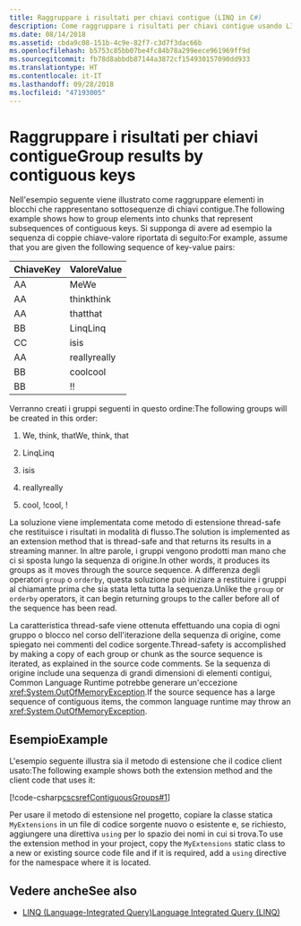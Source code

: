 ```yaml
---
title: Raggruppare i risultati per chiavi contigue (LINQ in C#)
description: Come raggruppare i risultati per chiavi contigue usando LINQ in C#.
ms.date: 08/14/2018
ms.assetid: cbda9c08-151b-4c9e-82f7-c3d7f3dac66b
ms.openlocfilehash: b5753c85bb07be4fc84b78a299eece961969ff9d
ms.sourcegitcommit: fb78d8abbdb87144a3872cf154930157090dd933
ms.translationtype: HT
ms.contentlocale: it-IT
ms.lasthandoff: 09/28/2018
ms.locfileid: "47193005"
---
```

# <a name="group-results-by-contiguous-keys"></a><span data-ttu-id="56b15-103">Raggruppare i risultati per chiavi contigue</span><span class="sxs-lookup"><span data-stu-id="56b15-103">Group results by contiguous keys</span></span>

<span data-ttu-id="56b15-104">Nell'esempio seguente viene illustrato come raggruppare elementi in blocchi che rappresentano sottosequenze di chiavi contigue.</span><span class="sxs-lookup"><span data-stu-id="56b15-104">The following example shows how to group elements into chunks that represent subsequences of contiguous keys.</span></span> <span data-ttu-id="56b15-105">Si supponga di avere ad esempio la sequenza di coppie chiave-valore riportata di seguito:</span><span class="sxs-lookup"><span data-stu-id="56b15-105">For example, assume that you are given the following sequence of key-value pairs:</span></span>

|<span data-ttu-id="56b15-106">Chiave</span><span class="sxs-lookup"><span data-stu-id="56b15-106">Key</span></span>|<span data-ttu-id="56b15-107">Valore</span><span class="sxs-lookup"><span data-stu-id="56b15-107">Value</span></span>|
|---------|-----------|
|<span data-ttu-id="56b15-108">A</span><span class="sxs-lookup"><span data-stu-id="56b15-108">A</span></span>|<span data-ttu-id="56b15-109">Me</span><span class="sxs-lookup"><span data-stu-id="56b15-109">We</span></span>|
|<span data-ttu-id="56b15-110">A</span><span class="sxs-lookup"><span data-stu-id="56b15-110">A</span></span>|<span data-ttu-id="56b15-111">think</span><span class="sxs-lookup"><span data-stu-id="56b15-111">think</span></span>|
|<span data-ttu-id="56b15-112">A</span><span class="sxs-lookup"><span data-stu-id="56b15-112">A</span></span>|<span data-ttu-id="56b15-113">that</span><span class="sxs-lookup"><span data-stu-id="56b15-113">that</span></span>|
|<span data-ttu-id="56b15-114">B</span><span class="sxs-lookup"><span data-stu-id="56b15-114">B</span></span>|<span data-ttu-id="56b15-115">Linq</span><span class="sxs-lookup"><span data-stu-id="56b15-115">Linq</span></span>|
|<span data-ttu-id="56b15-116">C</span><span class="sxs-lookup"><span data-stu-id="56b15-116">C</span></span>|<span data-ttu-id="56b15-117">is</span><span class="sxs-lookup"><span data-stu-id="56b15-117">is</span></span>|
|<span data-ttu-id="56b15-118">A</span><span class="sxs-lookup"><span data-stu-id="56b15-118">A</span></span>|<span data-ttu-id="56b15-119">really</span><span class="sxs-lookup"><span data-stu-id="56b15-119">really</span></span>|
|<span data-ttu-id="56b15-120">B</span><span class="sxs-lookup"><span data-stu-id="56b15-120">B</span></span>|<span data-ttu-id="56b15-121">cool</span><span class="sxs-lookup"><span data-stu-id="56b15-121">cool</span></span>|
|<span data-ttu-id="56b15-122">B</span><span class="sxs-lookup"><span data-stu-id="56b15-122">B</span></span>|<span data-ttu-id="56b15-123">!</span><span class="sxs-lookup"><span data-stu-id="56b15-123">!</span></span>|

<span data-ttu-id="56b15-124">Verranno creati i gruppi seguenti in questo ordine:</span><span class="sxs-lookup"><span data-stu-id="56b15-124">The following groups will be created in this order:</span></span>

1. <span data-ttu-id="56b15-125">We, think, that</span><span class="sxs-lookup"><span data-stu-id="56b15-125">We, think, that</span></span>

2. <span data-ttu-id="56b15-126">Linq</span><span class="sxs-lookup"><span data-stu-id="56b15-126">Linq</span></span>

3. <span data-ttu-id="56b15-127">is</span><span class="sxs-lookup"><span data-stu-id="56b15-127">is</span></span>

4. <span data-ttu-id="56b15-128">really</span><span class="sxs-lookup"><span data-stu-id="56b15-128">really</span></span>

5. <span data-ttu-id="56b15-129">cool, !</span><span class="sxs-lookup"><span data-stu-id="56b15-129">cool, !</span></span>

<span data-ttu-id="56b15-130">La soluzione viene implementata come metodo di estensione thread-safe che restituisce i risultati in modalità di flusso.</span><span class="sxs-lookup"><span data-stu-id="56b15-130">The solution is implemented as an extension method that is thread-safe and that returns its results in a streaming manner.</span></span> <span data-ttu-id="56b15-131">In altre parole, i gruppi vengono prodotti man mano che ci si sposta lungo la sequenza di origine.</span><span class="sxs-lookup"><span data-stu-id="56b15-131">In other words, it produces its groups as it moves through the source sequence.</span></span> <span data-ttu-id="56b15-132">A differenza degli operatori `group` o `orderby`, questa soluzione può iniziare a restituire i gruppi al chiamante prima che sia stata letta tutta la sequenza.</span><span class="sxs-lookup"><span data-stu-id="56b15-132">Unlike the `group` or `orderby` operators, it can begin returning groups to the caller before all of the sequence has been read.</span></span>

<span data-ttu-id="56b15-133">La caratteristica thread-safe viene ottenuta effettuando una copia di ogni gruppo o blocco nel corso dell'iterazione della sequenza di origine, come spiegato nei commenti del codice sorgente.</span><span class="sxs-lookup"><span data-stu-id="56b15-133">Thread-safety is accomplished by making a copy of each group or chunk as the source sequence is iterated, as explained in the source code comments.</span></span> <span data-ttu-id="56b15-134">Se la sequenza di origine include una sequenza di grandi dimensioni di elementi contigui, Common Language Runtime potrebbe generare un'eccezione <xref:System.OutOfMemoryException>.</span><span class="sxs-lookup"><span data-stu-id="56b15-134">If the source sequence has a large sequence of contiguous items, the common language runtime may throw an <xref:System.OutOfMemoryException>.</span></span>

## <a name="example"></a><span data-ttu-id="56b15-135">Esempio</span><span class="sxs-lookup"><span data-stu-id="56b15-135">Example</span></span>

<span data-ttu-id="56b15-136">L'esempio seguente illustra sia il metodo di estensione che il codice client usato:</span><span class="sxs-lookup"><span data-stu-id="56b15-136">The following example shows both the extension method and the client code that uses it:</span></span>

[!code-csharp[cscsrefContiguousGroups#1](~/samples/snippets/csharp/concepts/linq/how-to-group-results-by-contiguous-keys_1.cs)]

<span data-ttu-id="56b15-137">Per usare il metodo di estensione nel progetto, copiare la classe statica `MyExtensions` in un file di codice sorgente nuovo o esistente e, se richiesto, aggiungere una direttiva `using` per lo spazio dei nomi in cui si trova.</span><span class="sxs-lookup"><span data-stu-id="56b15-137">To use the extension method in your project, copy the `MyExtensions` static class to a new or existing source code file and if it is required, add a `using` directive for the namespace where it is located.</span></span>

## <a name="see-also"></a><span data-ttu-id="56b15-138">Vedere anche</span><span class="sxs-lookup"><span data-stu-id="56b15-138">See also</span></span>

- [<span data-ttu-id="56b15-139">LINQ (Language-Integrated Query)</span><span class="sxs-lookup"><span data-stu-id="56b15-139">Language Integrated Query (LINQ)</span></span>](index.md)
